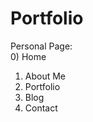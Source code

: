 # Portfolio

Personal Page:  
  0) Home  
  1) About Me  
  2) Portfolio  
  3) Blog  
  4) Contact  
